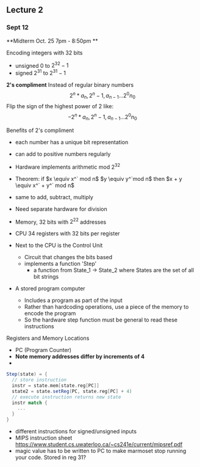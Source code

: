 ## Lecture 2 
### Sept 12
**Midterm Oct. 25 7pm - 8:50pm **


Encoding integers with 32 bits
- unsigned 0 to $2^32 - 1$
- signed $2^31$ to $2^31 - 1$

**2's compliment**
Instead of regular binary numbers $$2^n * a_n, 2^n - 1, a_{n-1} ... 2^0 n_{0}$$
Flip the sign of the highest power of 2 like: $$-2^n * a_n, 2^n - 1, a_{n-1} ... 2^0 n_{0}$$

Benefits of 2's compliment
- each number has a unique bit representation
- can add to positive numbers regularly

- Hardware implements arithmetic mod $2^32$
- Theorem: if $x \equiv x^` mod n$ $y \equiv y^`mod n$ then $x + y \equiv x^` + y^` mod n$
- same to add, subtract, multiply
- Need separate hardware for division

- Memory, 32 bits with $2^22$ addresses
- CPU 34 registers with 32 bits per register
- Next to the CPU is the Control Unit
    - Circuit that changes the bits based 
    - implements a function 'Step'
        - a function from State_1 -> State_2 where States are the set of all bit strings

- A stored program computer
    - Includes a program as part of the input
    - Rather than hardcoding operations, use a piece of the memory to encode the program
    - So the hardware step function must be general to read these instructions

Registers and Memory Locations
- PC (Program Counter)
- **Note memory addresses differ by increments of 4**
- 

```scala
Step(state) = {
  // store instruction
  instr = state.mem[state.reg[PC]]
  state2 = state.setReg(PC, state.reg[PC] + 4)
  // execute instruction returns new state
  instr match {
    ...
  }
}

```


- different instructions for signed/unsigned inputs
- MIPS instruction sheet https://www.student.cs.uwaterloo.ca/~cs241e/current/mipsref.pdf
- magic value has to be written to PC to make marmoset stop running your code. Stored in reg 31? 



  

    






